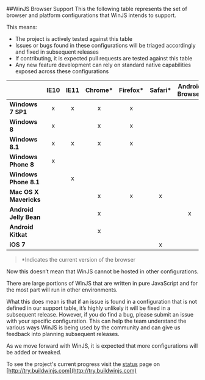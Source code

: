 ##WinJS Browser Support
This the following table represents the set of browser and platform configurations that WinJS intends to support.

This means:
* The project is actively tested against this table
* Issues or bugs found in these configurations will be triaged accordingly and fixed in subsequent releases
* If contributing, it is expected pull requests are tested against this table
* Any new feature development can rely on standard native capabilities exposed across these configurations

|   | IE10 | IE11 | Chrome* | Firefox* | Safari* | Android Browser |
|---|:---:|:---:|:---:|:---:|:---:|:---:|
| __Windows 7 SP1__ | x | x | x | x | | |
| __Windows 8__ | x | | x | x | | |
| __Windows 8.1__ | x | x | x | x | 
| __Windows Phone 8__ | x | | | | |
| __Windows Phone 8.1__ | | x | | | |
| __Mac OS X Mavericks__ | | | x | x | x |
| __Android Jelly Bean__ | | | x | | | x |
| __Android Kitkat__ | | | x |
| __iOS 7__ | | | | | x |
>*Indicates the current version of the browser

Now this doesn’t mean that WinJS cannot be hosted in other configurations.

There are large portions of WinJS that are written in pure JavaScript and for the most part will run in other environments.

What this does mean is that if an issue is found in a configuration that is not defined in our support table, it’s highly unlikely it will be fixed in a subsequent release. However, if you do find a bug, please submit an issue with your specific configuration. This can help the team understand the various ways WinJS is being used by the community and can give us feedback into planning subsequent releases. 
 
As we move forward with WinJS, it is expected that more configurations will be added or tweaked. 

To see the project's current progress visit the [status](http://try.buildwinjs.com/#status) page on [http://try.buildwinjs.com](http://try.buildwinjs.com)


 